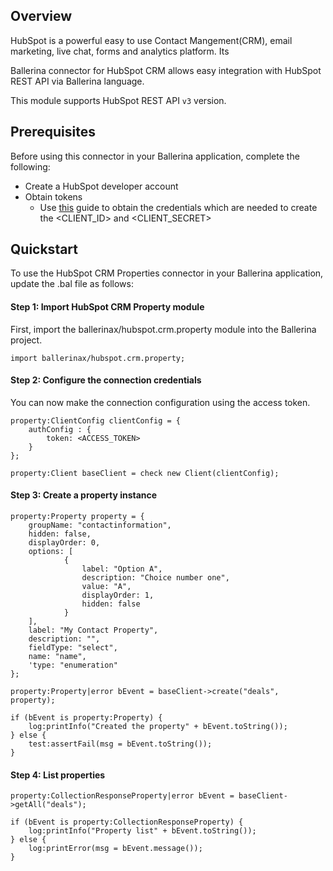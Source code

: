 ## Overview
HubSpot is a powerful easy to use Contact Mangement(CRM), email marketing, live chat, forms and analytics platform. Its 

Ballerina connector for HubSpot CRM allows easy integration with HubSpot REST API via Ballerina language. 

This module supports HubSpot REST API `v3` version.
 ## Prerequisites
Before using this connector in your Ballerina application, complete the following:
* Create a HubSpot developer account
* Obtain tokens
    - Use [this](https://developers.hubspot.com/docs/api/working-with-oauth4) guide to obtain the credentials which are needed to create the <CLIENT_ID> and <CLIENT_SECRET>

## Quickstart
To use the HubSpot CRM Properties connector in your Ballerina application, update the .bal file as follows:
#### Step 1: Import HubSpot CRM Property module
First, import the ballerinax/hubspot.crm.property module into the Ballerina project.
```ballerina
import ballerinax/hubspot.crm.property;
```

#### Step 2: Configure the connection credentials
You can now make the connection configuration using the access token.
```ballerina
property:ClientConfig clientConfig = {
    authConfig : {
        token: <ACCESS_TOKEN>
    }
};

property:Client baseClient = check new Client(clientConfig);

```
#### Step 3: Create a property instance

```ballerina
property:Property property = {
    groupName: "contactinformation",
    hidden: false,
    displayOrder: 0,
    options: [
            {
                label: "Option A",
                description: "Choice number one",
                value: "A",
                displayOrder: 1,
                hidden: false
            } 
    ],
    label: "My Contact Property",
    description: "",
    fieldType: "select",
    name: "name",
    'type: "enumeration"
};

property:Property|error bEvent = baseClient->create("deals", property);

if (bEvent is property:Property) {
    log:printInfo("Created the property" + bEvent.toString());
} else {
    test:assertFail(msg = bEvent.toString());
}
```
#### Step 4: List properties

```ballerina
property:CollectionResponseProperty|error bEvent = baseClient->getAll("deals");

if (bEvent is property:CollectionResponseProperty) {
    log:printInfo("Property list" + bEvent.toString());
} else {
    log:printError(msg = bEvent.message());
}
```